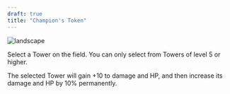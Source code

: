 ```yaml
---
draft: true
title: "Champion's Token"
---
```


![landscape](/images/relics/spr_relic_25.png)


Select a Tower on the field. You can only select from Towers of level 5 or higher. 

The selected Tower will gain +10 to damage and HP, and then increase its damage and HP by 10% permanently.
